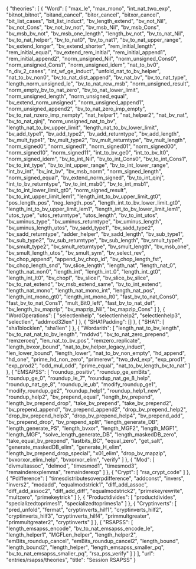 {
    "theories": [
        {
            "Word": [
                "max_le",
                "max_mono",
                "int_nat_two_exp",
                "bitnot_bitnot",
                "bitand_cancel",
                "bitor_cancel",
                "bitxor_cancel",
                "bit_list_cases",
                "bit_list_induct",
                "bv_length_extend",
                "bv_not_Nil",
                "bv_not_Cons",
                "bv_not_bv_not",
                "bv_msb_Nil",
                "bv_msb_Cons",
                "bv_msb_bv_not",
                "bv_msb_one_length",
                "length_bv_not",
                "bv_to_nat_Nil",
                "bv_to_nat_helper",
                "bv_to_nat0",
                "bv_to_nat1",
                "bv_to_nat_upper_range",
                "bv_extend_longer",
                "bv_extend_shorter",
                "rem_initial_length",
                "rem_initial_equal",
                "bv_extend_rem_initial",
                "rem_initial_append1",
                "rem_initial_append2",
                "norm_unsigned_Nil",
                "norm_unsigned_Cons0",
                "norm_unsigned_Cons1",
                "norm_unsigned_idem",
                "nat_to_bv0",
                "n_div_2_cases",
                "int_wf_ge_induct",
                "unfold_nat_to_bv_helper",
                "nat_to_bv_non0",
                "bv_to_nat_dist_append",
                "bv_nat_bv",
                "bv_to_nat_type",
                "length_norm_unsigned_le",
                "bv_to_nat_rew_msb",
                "norm_unsigned_result",
                "norm_empty_bv_to_nat_zero",
                "bv_to_nat_lower_limit",
                "norm_unsigned_length",
                "norm_unsigned_equal",
                "bv_extend_norm_unsigned",
                "norm_unsigned_append1",
                "norm_unsigned_append2",
                "bv_to_nat_zero_imp_empty",
                "bv_to_nat_nzero_imp_nempty",
                "nat_helper1",
                "nat_helper2",
                "nat_bv_nat",
                "bv_to_nat_qinj",
                "norm_unsigned_nat_to_bv",
                "length_nat_to_bv_upper_limit",
                "length_nat_to_bv_lower_limit",
                "bv_add_type1",
                "bv_add_type2",
                "bv_add_returntype",
                "bv_add_length",
                "bv_mult_type1",
                "bv_mult_type2",
                "bv_mult_returntype",
                "bv_mult_length",
                "norm_signed0",
                "norm_signed1",
                "norm_signed01",
                "norm_signed00",
                "norm_signed10",
                "norm_signed11",
                "int_to_bv_ge0",
                "int_to_bv_lt0",
                "norm_signed_idem",
                "bv_to_int_Nil",
                "bv_to_int_Cons0",
                "bv_to_int_Cons1",
                "bv_to_int_type",
                "bv_to_int_upper_range",
                "bv_to_int_lower_range",
                "int_bv_int",
                "bv_int_bv",
                "bv_msb_norm",
                "norm_signed_length",
                "norm_signed_equal",
                "bv_extend_norm_signed",
                "bv_to_int_qinj",
                "int_to_bv_returntype",
                "bv_to_int_msb0",
                "bv_to_int_msb1",
                "bv_to_int_lower_limit_gt0",
                "norm_signed_result",
                "bv_to_int_upper_limit_lem1",
                "length_int_to_bv_upper_limit_gt0",
                "pos_length_pos",
                "neg_length_pos",
                "length_int_to_bv_lower_limit_gt0",
                "length_int_to_bv_upper_limit_lem1",
                "length_int_to_bv_lower_limit_lem1",
                "utos_type",
                "utos_returntype",
                "utos_length",
                "bv_to_int_utos",
                "bv_uminus_type",
                "bv_uminus_returntype",
                "bv_uminus_length",
                "bv_uminus_length_utos",
                "bv_sadd_type1",
                "bv_sadd_type2",
                "bv_sadd_returntype",
                "adder_helper",
                "bv_sadd_length",
                "bv_sub_type1",
                "bv_sub_type2",
                "bv_sub_returntype",
                "bv_sub_length",
                "bv_smult_type1",
                "bv_smult_type2",
                "bv_smult_returntype",
                "bv_smult_length",
                "bv_msb_one",
                "bv_smult_length_utos",
                "bv_smult_sym",
                "bv_select_rev",
                "bv_chop_append",
                "append_bv_chop_id",
                "bv_chop_length_fst",
                "bv_chop_length_snd",
                "bv_slice_length",
                "length_nat",
                "length_nat_0",
                "length_nat_non0",
                "length_int",
                "length_int_0",
                "length_int_gt0",
                "length_int_lt0",
                "bv_chopI",
                "bv_sliceI",
                "bv_slice_bv_slice",
                "bv_to_nat_extend",
                "bv_msb_extend_same",
                "bv_to_int_extend",
                "length_nat_mono",
                "length_nat_mono_int",
                "length_nat_pos",
                "length_int_mono_gt0",
                "length_int_mono_lt0",
                "fast_bv_to_nat_Cons0",
                "fast_bv_to_nat_Cons1",
                "mult_Bit0_left",
                "fast_bv_to_nat_def",
                "bv_length_bv_mapzip",
                "bv_mapzip_Nil",
                "bv_mapzip_Cons"
            ]
        },
        {
            "WordOperations": [
                "selectlenhelp",
                "selectlenhelp2",
                "selectlenhelp3",
                "selectlen",
                "addmod32len"
            ]
        },
        {
            "SHA1Padding": []
        },
        {
            "SHA1": [
                "sha1blocklen",
                "sha1len"
            ]
        },
        {
            "Wordarith": [
                "length_nat_to_bv_length",
                "bv_to_nat_nat_to_bv_length",
                "rnddvd",
                "bv_to_nat_zero_prepend",
                "remzeroeq",
                "len_nat_to_bv_pos",
                "remzero_replicate",
                "length_bvxor_bound",
                "nat_to_bv_helper_legacy_induct",
                "len_lower_bound",
                "length_lower",
                "nat_to_bv_non_empty",
                "hd_append",
                "hd_one",
                "prime_hd_non_zero",
                "primerew",
                "two_dvd_exp",
                "exp_prod1",
                "exp_prod2",
                "odd_mul_odd",
                "prime_equal",
                "nat_to_bv_length_bv_to_nat"
            ]
        },
        {
            "EMSAPSS": [
                "roundup_positiv",
                "roundup_ge_emBits",
                "roundup_ge_0",
                "roundup_le_7",
                "roundup_nat_ge_8_help",
                "roundup_nat_ge_8",
                "roundup_le_ub",
                "modify_roundup_ge1",
                "modify_roundup_ge2",
                "roundup_help1",
                "roundup_help1_new",
                "roundup_help2",
                "bv_prepend_equal",
                "length_bv_prepend",
                "length_bv_prepend_drop",
                "take_bv_prepend",
                "take_bv_prepend2",
                "bv_prepend_append",
                "bv_prepend_append2",
                "drop_bv_prepend_help2",
                "drop_bv_prepend_help3",
                "drop_bv_prepend_help4",
                "bv_prepend_add",
                "bv_prepend_drop",
                "bv_prepend_split",
                "length_generate_DB",
                "length_generate_PS",
                "length_bvxor",
                "length_MGF2",
                "length_MGF1",
                "length_MGF",
                "solve_length_generate_DB",
                "length_maskedDB_zero",
                "take_equal_bv_prepend",
                "lastbits_BC",
                "equal_zero",
                "get_salt",
                "generate_maskedDB_elim",
                "generate_H_elim",
                "length_bv_prepend_drop_special",
                "x01_elim",
                "drop_bv_mapzip",
                "bvxorxor_elim_help",
                "bvxorxor_elim",
                "verify"
            ]
        },
        {
            "Mod": [
                "divmultassoc",
                "delmod",
                "timesmod1",
                "timesmod3",
                "remainderexplemma",
                "remainderexp"
            ]
        },
        {
            "Crypt": [
                "rsa_crypt_code"
            ]
        },
        {
            "Pdifference": [
                "timesdistributesoverpdifference",
                "addconst",
                "invers",
                "invers2",
                "modadd",
                "equalmodstrick1",
                "diff_add_assoc",
                "diff_add_assoc2",
                "diff_add_diff",
                "equalmodstrick2",
                "primekeyrewrite",
                "multzero",
                "primekeytrick"
            ]
        },
        {
            "Productdivides": [
                "productdivides",
                "specializedtoprimes1",
                "specializedtoprimes1a"
            ]
        },
        {
            "Cryptinverts": [
                "pred_unfold",
                "fermat",
                "cryptinverts_hilf1",
                "cryptinverts_hilf2",
                "cryptinverts_hilf3",
                "cryptinverts_hilf4",
                "primmultgreater",
                "primmultgreater2",
                "cryptinverts"
            ]
        },
        {
            "RSAPSS": [
                "length_emsapss_encode",
                "bv_to_nat_emsapss_encode_le",
                "length_helper1",
                "MGFLen_helper",
                "length_helper2",
                "emBits_roundup_cancel",
                "emBits_roundup_cancel2",
                "length_bound",
                "length_bound2",
                "length_helper",
                "length_emsapss_smaller_pq",
                "bv_to_nat_emsapss_smaller_pq",
                "rsa_pss_verify"
            ]
        }
    ],
    "url": "entries/rsapss/theories",
    "title": "Session RSAPSS"
}